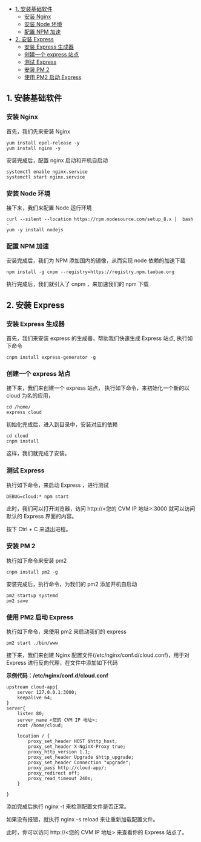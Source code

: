 <!-- TOC -->

- [1. 安装基础软件](#1-安装基础软件)
    - [安装 Nginx](#安装-nginx)
    - [安装 Node 环境](#安装-node-环境)
    - [配置 NPM 加速](#配置-npm-加速)
- [2. 安装 Express](#2-安装-express)
    - [安装 Express 生成器](#安装-express-生成器)
    - [创建一个 express 站点](#创建一个-express-站点)
    - [测试 Express](#测试-express)
    - [安装 PM 2](#安装-pm-2)
    - [使用 PM2 启动 Express](#使用-pm2-启动-express)

<!-- /TOC -->

## 1. 安装基础软件

### 安装 Nginx

首先，我们先来安装 Nginx
~~~
yum install epel-release -y
yum install nginx -y
~~~

安装完成后，配置 nginx 启动和开机自启动
~~~
systemctl enable nginx.service 
systemctl start nginx.service
~~~

### 安装 Node 环境

接下来，我们来配置 Node 运行环境
~~~
curl --silent --location https://rpm.nodesource.com/setup_8.x |  bash -
yum -y install nodejs
~~~

### 配置 NPM 加速

安装完成后，我们为 NPM 添加国内的镜像，从而实现 node 依赖的加速下载
~~~
npm install -g cnpm --registry=https://registry.npm.taobao.org
~~~

执行完成后，我们就引入了 cnpm ，来加速我们的 npm 下载

## 2. 安装 Express

### 安装 Express 生成器

首先，我们来安装 express 的生成器，帮助我们快速生成 Express 站点, 执行如下命令
~~~
cnpm install express-generator -g
~~~

### 创建一个 express 站点

接下来，我们来创建一个 express 站点， 执行如下命令，来初始化一个新的以 cloud 为名的应用，
~~~
cd /home/
express cloud
~~~

初始化完成后，进入到目录中，安装对应的依赖
~~~
cd cloud 
cnpm install
~~~

这样，我们就完成了安装。

### 测试 Express

执行如下命令，来启动 Express ，进行测试
~~~
DEBUG=cloud:* npm start
~~~

此时，我们可以打开浏览器，访问 http://<您的 CVM IP 地址>:3000 就可以访问默认的 Express 界面的内容。

按下 Ctrl + C 来退出进程。

### 安装 PM 2

执行如下命令来安装 pm2
~~~
cnpm install pm2 -g
~~~

安装完成后，执行命令，为我们的 pm2 添加开机自启动
~~~
pm2 startup systemd 
pm2 save
~~~

### 使用 PM2 启动 Express

执行如下命令，来使用 pm2 来启动我们的 express
~~~
pm2 start ./bin/www
~~~

接下来，我们来创建 Nginx 配置文件(/etc/nginx/conf.d/cloud.conf)，用于对 Express 进行反向代理，在文件中添加如下代码

**示例代码：/etc/nginx/conf.d/cloud.conf**
~~~
upstream cloud-app{
    server 127.0.0.1:3000;
    keepalive 64;
}
server{
    listen 80;
    server_name <您的 CVM IP 地址>;
    root /home/cloud;

    location / {
        proxy_set_header HOST $http_host;
        proxy_set_header X-NginX-Proxy true;
        proxy_http_version 1.1;
        proxy_set_header Upgrade $http_upgrade;
        proxy_set_header Connection "upgrade";
        proxy_pass http://cloud-app/;
        proxy_redirect off;
        proxy_read_timeout 240s;
    }

}
~~~


添加完成后执行 nginx -t 来检测配置文件是否正常。

如果没有报错，就执行 nginx -s reload 来让重新加载配置文件。

此时，你可以访问 http://<您的 CVM IP 地址> 来查看你的 Express 站点了。